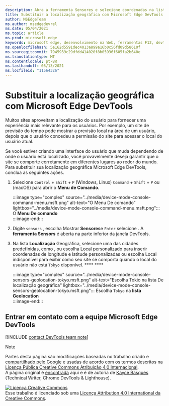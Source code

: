 ```yaml
---
description: Abra a ferramenta Sensores e selecione coordenadas na lista Geolocalização.
title: Substituir a localização geográfica com Microsoft Edge DevTools
author: MSEdgeTeam
ms.author: msedgedevrel
ms.date: 05/04/2021
ms.topic: article
ms.prod: microsoft-edge
keywords: microsoft edge, desenvolvimento na Web, ferramentas F12, devtools
ms.openlocfilehash: 5e162d5591dec4013a899a16b0c56fd09d58610f
ms.sourcegitcommit: 7945939c29dfdd414020f8b05936f605fa2b640e
ms.translationtype: MT
ms.contentlocale: pt-BR
ms.lasthandoff: 05/13/2021
ms.locfileid: "11564326"
---
```

<!-- Copyright Kayce Basques 

   Licensed under the Apache License, Version 2.0 (the "License");
   you may not use this file except in compliance with the License.
   You may obtain a copy of the License at

       https://www.apache.org/licenses/LICENSE-2.0

   Unless required by applicable law or agreed to in writing, software
   distributed under the License is distributed on an "AS IS" BASIS,
   WITHOUT WARRANTIES OR CONDITIONS OF ANY KIND, either express or implied.
   See the License for the specific language governing permissions and
   limitations under the License.  -->
# <a name="override-geolocation-with-microsoft-edge-devtools"></a>Substituir a localização geográfica com Microsoft Edge DevTools  

Muitos sites aproveitam a localização do usuário para fornecer uma experiência mais relevante para os usuários.  Por exemplo, um site de previsão do tempo pode mostrar a previsão local na área de um usuário, depois que o usuário concedeu a permissão do site para acessar o local do usuário atual.  

<!--todo: add link to user location section when available -->  

Se você estiver criando uma interface do usuário que muda dependendo de onde o usuário está localizado, você provavelmente deseja garantir que o site se comporte corretamente em diferentes lugares ao redor do mundo.  Para substituir sua localização geográfica Microsoft Edge DevTools, conclua as seguintes ações.  

1.  Selecione `Control` + `Shift` + `P` \(Windows, Linux\) `Command` + `Shift` + `P` ou \(macOS\) para abrir o **Menu de Comando**.  
    
    :::image type="complex" source="../media/device-mode-console-command-menu.msft.png" alt-text="O Menu De comando" lightbox="../media/device-mode-console-command-menu.msft.png":::
       O **Menu De comando**  
    :::image-end:::  
    
1.  Digite `sensors` , escolha Mostrar **Sensores**e `Enter` selecione .  A **ferramenta Sensors** é aberta na parte inferior da janela DevTools.  
1.  Na lista **Localização** Geográfica, selecione uma das cidades predefinidas, como , ou escolha Local personalizado para inserir coordenadas de longitude e latitude personalizadas ou escolha Local indisponível para exibir como seu site se comporta quando o local do usuário não está `Tokyo` disponível. **** ****  
    
    :::image type="complex" source="../media/device-mode-console-sensors-geolocation-tokyo.msft.png" alt-text="Escolha Tokio na lista De localização geográfica" lightbox="../media/device-mode-console-sensors-geolocation-tokyo.msft.png":::
       Escolha `Tokyo` na **lista Geolocation**  
    :::image-end:::  
    
## <a name="getting-in-touch-with-the-microsoft-edge-devtools-team"></a>Entrar em contato com a equipe Microsoft Edge DevTools

[!INCLUDE [contact DevTools team note](../includes/contact-devtools-team-note.md)]  

<!-- links -->  

<!--[WebFundamentalsNativeHardwareUserLocationIndex]: /web/fundamentals/native-hardware/user-location/index "User Location"  -->  

> [!NOTE]
> Partes desta página são modificações baseadas no trabalho criado e [compartilhado pelo Google][GoogleSitePolicies] e usadas de acordo com os termos descritos na [Licença Pública Creative Commons Atribuição 4.0 Internacional][CCA4IL].  
> A página original é [encontrada](https://developers.google.com/web/tools/chrome-devtools/device-mode/geolocation) aqui e é de autoria de [Kayce Basques][KayceBasques] \(Technical Writer, Chrome DevTools \& Lighthouse\).  

[![Licença Creative Commons][CCby4Image]][CCA4IL]  
Esse trabalho é licenciado sob uma [Licença Attribution 4.0 International da Creative Commons][CCA4IL].  

[CCA4IL]: https://creativecommons.org/licenses/by/4.0  
[CCby4Image]: https://i.creativecommons.org/l/by/4.0/88x31.png  
[GoogleSitePolicies]: https://developers.google.com/terms/site-policies  
[KayceBasques]: https://developers.google.com/web/resources/contributors#kayce-basques  

